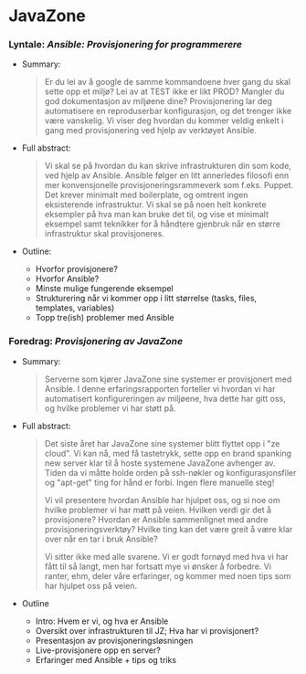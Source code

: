 # JavaZone

### Lyntale: *Ansible: Provisjonering for programmerere*

- Summary: 
    
    > Er du lei av å google de samme kommandoene hver gang du skal sette opp et miljø? Lei av at TEST ikke er likt PROD? Mangler du god dokumentasjon av miljøene dine? Provisjonering lar deg automatisere en reproduserbar konfigurasjon, og det trenger ikke være vanskelig. Vi viser deg hvordan du kommer veldig enkelt i gang med provisjonering ved hjelp av verktøyet Ansible.

- Full abstract:
    
    > Vi skal se på hvordan du kan skrive infrastrukturen din som kode, ved hjelp av Ansible. Ansible følger en litt annerledes filosofi enn mer konvensjonelle provisjoneringsrammeverk som f.eks. Puppet. Det krever minimalt med boilerplate, og omtrent ingen eksisterende infrastruktur. Vi skal se på noen helt konkrete eksempler på hva man kan bruke det til, og vise et minimalt eksempel samt teknikker for å håndtere gjenbruk når en større infrastruktur skal provisjoneres.

- Outline:

    - Hvorfor provisjonere?
    - Hvorfor Ansible?
    - Minste mulige fungerende eksempel
    - Strukturering når vi kommer opp i litt størrelse (tasks, files, templates, variables)
    - Topp tre(ish) problemer med Ansible

### Foredrag: *Provisjonering av JavaZone*

- Summary: 
    
    > Serverne som kjører JavaZone sine systemer er provisjonert med Ansible. I denne erfaringsrapporten forteller vi hvordan vi har automatisert konfigureringen av miljøene, hva dette har gitt oss, og hvilke problemer vi har støtt på.

- Full abstract: 
    
    > Det siste året har JavaZone sine systemer blitt flyttet opp i "ze cloud". Vi kan nå, med få tastetrykk, sette opp en brand spanking new server klar til å hoste systemene JavaZone avhenger av. Tiden da vi måtte holde orden på ssh-nøkler og konfigurasjonsfiler og "apt-get" ting for hånd er forbi. Ingen flere manuelle steg! 
    > 
    > Vi vil presentere hvordan Ansible har hjulpet oss, og si noe om hvilke problemer vi har møtt på veien. Hvilken verdi gir det å provisjonere? Hvordan er Ansible sammenlignet med andre provisjoneringsverktøy? Hvilke ting kan det være greit å være klar over når en tar i bruk Ansible?
    > 
    > Vi sitter ikke med alle svarene. Vi er godt fornøyd med hva vi har fått til så langt, men har fortsatt mye vi ønsker å forbedre. Vi ranter, ehm, deler våre erfaringer, og kommer med noen tips som har hjulpet oss på veien.

- Outline
    
    - Intro: Hvem er vi, og hva er Ansible
    - Oversikt over infrastrukturen til JZ; Hva har vi provisjonert?
    - Presentasjon av provisjoneringsløsningen
    - Live-provisjonere opp en server?
    - Erfaringer med Ansible + tips og triks
